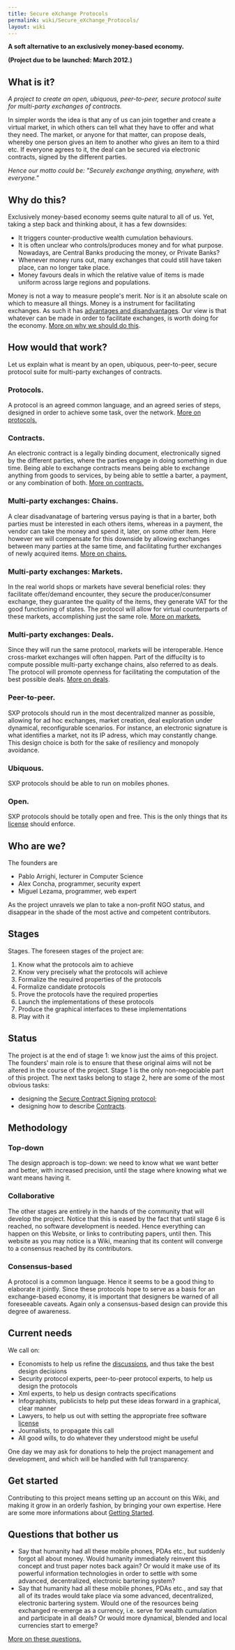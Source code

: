 ```yaml
---
title: Secure eXchange Protocols
permalink: wiki/Secure_eXchange_Protocols/
layout: wiki
---
```


**A soft alternative to an exclusively money-based economy.**

**(Project due to be launched: March 2012.)**

What is it?
-----------

*A project to create an open, ubiquous, peer-to-peer, secure protocol
suite for multi-party exchanges of contracts.*

In simpler words the idea is that any of us can join together and create
a virtual market, in which others can tell what they have to offer and
what they need. The market, or anyone for that matter, can propose
deals, whereby one person gives an item to another who gives an item to
a third etc. If everyone agrees to it, the deal can be secured via
electronic contracts, signed by the different parties.

*Hence our motto could be: "Securely exchange anything, anywhere, with
everyone."*

Why do this?
------------

Exclusively money-based economy seems quite natural to all of us. Yet,
taking a step back and thinking about, it has a few downsides:

-   It triggers counter-productive wealth cumulation behaviours.
-   It is often unclear who controls/produces money and for
    what purpose. Nowadays, are Central Banks producing the money, or
    Private Banks?
-   Whenever money runs out, many exchanges that could still have taken
    place, can no longer take place.
-   Money favours deals in which the relative value of items is made
    uniform across large regions and populations.

Money is not a way to measure people's merit. Nor is it an absolute
scale on which to measure all things. Money is a instrument for
facilitating exchanges. As such it has [advantages and
disandvantages](/wiki/Exclusively_Money_Based_Economy "wikilink"). Our view is
that whatever can be made in order to facilitate exchanges, is worth
doing for the economy. [More on why we should do
this](/wiki/Why_Do_This "wikilink").

How would that work?
--------------------

Let us explain what is meant by an open, ubiquous, peer-to-peer, secure
protocol suite for multi-party exchanges of contracts.

### Protocols.

A protocol is an agreed common language, and an agreed series of steps,
designed in order to achieve some task, over the network. [More on
protocols.](/wiki/Protocols "wikilink")

### Contracts.

An electronic contract is a legally binding document, electronically
signed by the different parties, where the parties engage in doing
something in due time. Being able to exchange contracts means being able
to exchange anything from goods to services, by being able to settle a
barter, a payment, or any combination of both. [More on
contracts.](/wiki/Contracts "wikilink")

### Multi-party exchanges: Chains.

A clear disadvanatage of bartering versus paying is that in a barter,
both parties must be interested in each others items, whereas in a
payment, the vendor can take the money and spend it, later, on some
other item. Here however we will compensate for this downside by
allowing exchanges between many parties at the same time, and
facilitating further exchanges of newly acquired items. [More on
chains.](/wiki/Chains "wikilink")

### Multi-party exchanges: Markets.

In the real world shops or markets have several beneficial roles: they
facilitate offer/demand encounter, they secure the producer/consumer
exchange, they guarantee the quality of the items, they generate VAT for
the good functioning of states. The protocol will allow for virtual
counterparts of these markets, accomplishing just the same role. [More
on markets.](/wiki/Markets "wikilink")

### Multi-party exchanges: Deals.

Since they will run the same protocol, markets will be interoperable.
Hence cross-market exchanges will often happen. Part of the diffucilty
is to compute possible multi-party exchange chains, also referred to as
deals. The protocol will promote openness for facilitating the
computation of the best possible deals. [More on
deals](/wiki/Deals "wikilink").

### Peer-to-peer.

SXP protocols should run in the most decentralized manner as possible,
allowing for ad hoc exchanges, market creation, deal exploration under
dynamical, reconfigurable scenarios. For instance, an electronic
signature is what identifies a market, not its IP adress, which may
constantly change. This design choice is both for the sake of resiliency
and monopoly avoidance.

### Ubiquous.

SXP protocols should be able to run on mobiles phones.

### Open.

SXP protocols should be totally open and free. This is the only things
that its [license](/wiki/Licence "wikilink") should enforce.

Who are we?
-----------

The founders are

-   Pablo Arrighi, lecturer in Computer Science
-   Alex Concha, programmer, security expert
-   Miguel Lezama, programmer, web expert

As the project unravels we plan to take a non-profit NGO status, and
disappear in the shade of the most active and competent contributors.

Stages
------

Stages. The foreseen stages of the project are:

1.  Know what the protocols aim to achieve
2.  Know very precisely what the protocols will achieve
3.  Formalize the required properties of the protocols
4.  Formalize candidate protocols
5.  Prove the protocols have the required properties
6.  Launch the implementations of these protocols
7.  Produce the graphical interfaces to these implementations
8.  Play with it

Status
------

The project is at the end of stage 1: we know just the aims of this
project. The founders' main role is to ensure that these original aims
will not be altered in the course of the project. Stage 1 is the only
non-negociable part of this project. The next tasks belong to stage 2,
here are some of the most obvious tasks:

-   designing the [Secure Contract Signing
    protocol](/wiki/Secure_Contract_Signing_Protocol "wikilink");
-   designing how to describe [Contracts](/wiki/Contracts "wikilink").

Methodology
-----------

### Top-down

The design approach is top-down: we need to know what we want better and
better, with increased precision, until the stage where knowing what we
want means having it.

### Collaborative

The other stages are entirely in the hands of the community that will
develop the project. Notice that this is eased by the fact that until
stage 6 is reached, no software development is needed. Hence everything
can happen on this Website, or links to contributing papers, until then.
This website as you may notice is a Wiki, meaning that its content will
converge to a consensus reached by its contributors.

### Consensus-based

A protocol is a common language. Hence it seems to be a good thing to
elaborate it jointly. Since these protocols hope to serve as a basis for
an exchange-based economy, it is important that designers be warned of
all foreseeable caveats. Again only a consensus-based design can provide
this degree of awareness.

Current needs
-------------

We call on:

-   Economists to help us refine the
    [discussions](/wiki/Discussion_Pages "wikilink"), and thus take the best
    design decisions
-   Security protocol experts, peer-to-peer protocol experts, to help us
    design the protocols
-   Xml experts, to help us design contracts specifications
-   Infographists, publicists to help put these ideas forward in a
    graphical, clear manner
-   Lawyers, to help us out with setting the appropriate free software
    [license](/wiki/Licence "wikilink")
-   Journalists, to propagate this call
-   All good wills, to do whatever they understood might be useful

One day we may ask for donations to help the project management and
development, and which will be handled with full transparency.

Get started
-----------

Contributing to this project means setting up an account on this Wiki,
and making it grow in an orderly fashion, by bringing your own
expertise. Here are some more informations about [Getting
Started](/wiki/Getting_Started "wikilink").

Questions that bother us
------------------------

-   Say that humanity had all these mobile phones, PDAs etc., but
    suddenly forgot all about money. Would humanity immediately reinvent
    this concept and trust paper notes back again? Or would it make use
    of its powerful information technologies in order to settle with
    some advanced, decentralized, electronic bartering system?
-   Say that humanity had all these mobile phones, PDAs etc., and say
    that all of its trades would take place via some advanced,
    decentralized, electronic bartering system. Would one of the
    resources being exchanged re-emerge as a currency, i.e. serve for
    wealth cumulation and participate in all deals? Or would more
    dynamical, blended and local currencies start to emerge?

[More on these questions.](/wiki/Questions_That_Bother_Us "wikilink")
